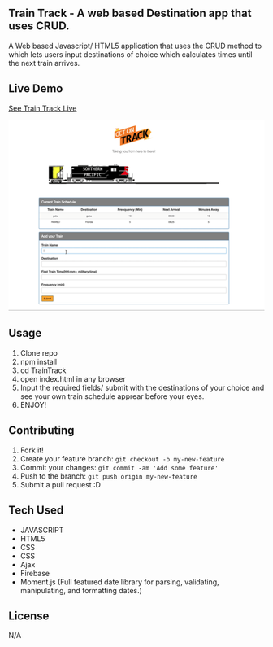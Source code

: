 ## Train Track - A web based Destination app that uses CRUD.  

A Web based Javascript/ HTML5 application that uses the CRUD method to which lets users input destinations of choice which calculates times until the next train arrives.

## Live Demo

[See Train Track Live](https://ramirolpz55.github.io/TrainTrack/)

![TrainTrack](assets/images/TrainTrack.gif)


## Usage

1. Clone repo
2. npm install
3. cd TrainTrack			
4. open index.html in any browser
5. Input the required fields/ submit with the destinations of your choice and see your own train schedule apprear before your eyes.  
6. ENJOY! 

## Contributing

1. Fork it!
2. Create your feature branch: `git checkout -b my-new-feature`
3. Commit your changes: `git commit -am 'Add some feature'`
4. Push to the branch: `git push origin my-new-feature`
5. Submit a pull request :D

## Tech Used 

* JAVASCRIPT 
* HTML5 
* CSS 
* CSS
* Ajax
* Firebase
* Moment.js (Full featured date library for parsing, validating, manipulating, and formatting dates.)


## License

N/A